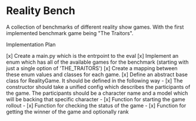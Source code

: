 # Reality Bench

A collection of benchmarks of different reality show games. 
With the first implemented benchmark game being "The Traitors".


Implementation Plan

[x] Create a main.py which is the entrpoint to the eval
[x] Implement an enum which has all of the available games for the benchmark (starting with just a single option of 'THE_TRAITORS')
[x] Create a mapping between these enum values and classes for each game.
[x] Define an abstract base class for RealityGame. It should be defined in the following way
    - [x] The constructor should take a unified config which describes the participants of the game. The participants should be a character name and a model which will be backing that specific character
    - [x] Function for starting the game rollout
    - [x] Function for checking the status of the game
    - [x] Function for getting the winner of the game and optionally rank
